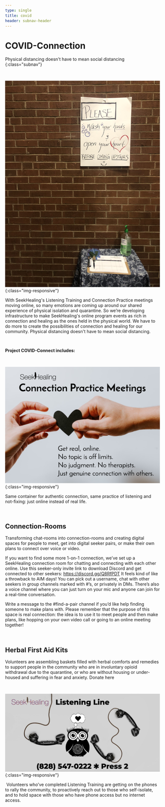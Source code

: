 ```yaml
---
type: single
title: covid
header: subnav-header
---
```


# **COVID-Connection**
Physical distancing doesn't have to mean social distancing
{:class="subnav"}

<br>

![Sign-in Stairwell](/assets/images/office-signin-stairwell.jpg){:class="img-responsive"}

With SeekHealing's Listening Training and Connection Practice meetings moving online, so many emotions are coming up around our shared experience of physical isolation and quarantine. So we’re developing infrastructure to make SeekHealing's online program events as rich in connection and healing as the ones held in the physical world. We have to do more to create the possibilities of connection and healing for our community. Physical distancing doesn't have to mean social distancing.

<br>

**Project COVID-Connect includes:**

<br>

![Connection Practice Meetings](/assets/images/covid-connection-practice-meetings.png){:class="img-responsive"}

Same container for authentic connection, same practice of listening and not-fixing: just online instead of real life.

<br>

## **Connection-Rooms**

Transforming chat-rooms into connection-rooms and creating digital spaces for people to meet, get into digital seeker pairs, or make their own plans to connect over voice or video.

If you want to find some more 1-on-1 connection, we’ve set up a SeekHealing connection room for chatting and connecting with each other online. Use this seeker-only invite link to download Discord and get connected to other seekers: https://discord.gg/Q8RfPDT It feels kind of like a throwback to AIM days! You can pick out a username, chat with other seekers in group channels marked with #’s, or privately in DMs. There’s also a voice channel where you can just turn on your mic and anyone can join for a real-time conversation.

Write a message to the #find-a-pair channel if you’d like help finding someone to make plans with. Please remember that the purpose of this space is real connection: the idea is to use it to meet people and then make plans, like hopping on your own video call or going to an online meeting together!

<br>

## **Herbal First Aid Kits**

Volunteers are assembling baskets filled with herbal comforts and remedies to support people in the community who are in involuntary opioid withdrawal due to the quarantine, or who are without housing or under-housed and suffering in fear and anxiety.
Donate here

<br>

![Listening Line](/assets/images/covid-connect-listening-line.jpg){:class="img-responsive"}

 Volunteers who’ve completed Listening Training are getting on the phones to rally the community, to proactively reach out to those who self-isolate, and to hold space with those who have phone access but no internet access.
